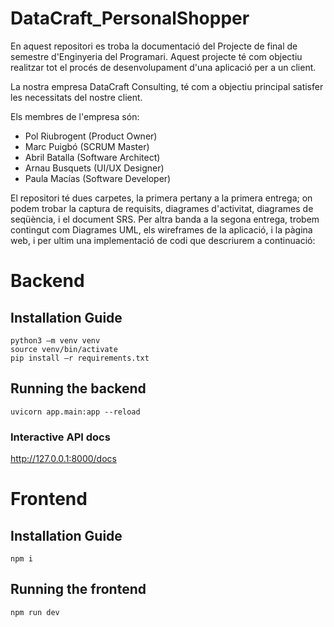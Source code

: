 # DataCraft_PersonalShopper

En aquest repositori es troba la documentació del Projecte de final de semestre d'Enginyeria del Programari.
Aquest projecte té com objectiu realitzar tot el procés de desenvolupament d'una aplicació per a un client.

La nostra empresa DataCraft Consulting, té com a objectiu principal satisfer les necessitats del nostre client.

Els membres de l'empresa són:

- Pol Riubrogent (Product Owner)
- Marc Puigbó (SCRUM Master)
- Abril Batalla (Software Architect)
- Arnau Busquets (UI/UX Designer)
- Paula Macías (Software Developer)

El repositori té dues carpetes, la primera pertany a la primera entrega; on podem trobar la captura de requisits, diagrames d'activitat, diagrames de seqüència, i el document SRS. Per altra banda a la segona entrega, trobem contingut com Diagrames UML, els wireframes de la aplicació, i la pàgina web, i per ultim una implementació de codi que descriurem a continuació:

# Backend
## Installation Guide
```
python3 –m venv venv
source venv/bin/activate
pip install –r requirements.txt
```

## Running the backend
```
uvicorn app.main:app --reload
```
### Interactive API docs
http://127.0.0.1:8000/docs

# Frontend
## Installation Guide
```
npm i
```
## Running the frontend
```
npm run dev
```

